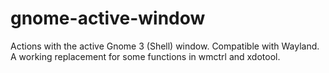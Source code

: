 # gnome-active-window
Actions with the active Gnome 3 (Shell) window. Compatible with Wayland. A working replacement for some functions in wmctrl and xdotool.
